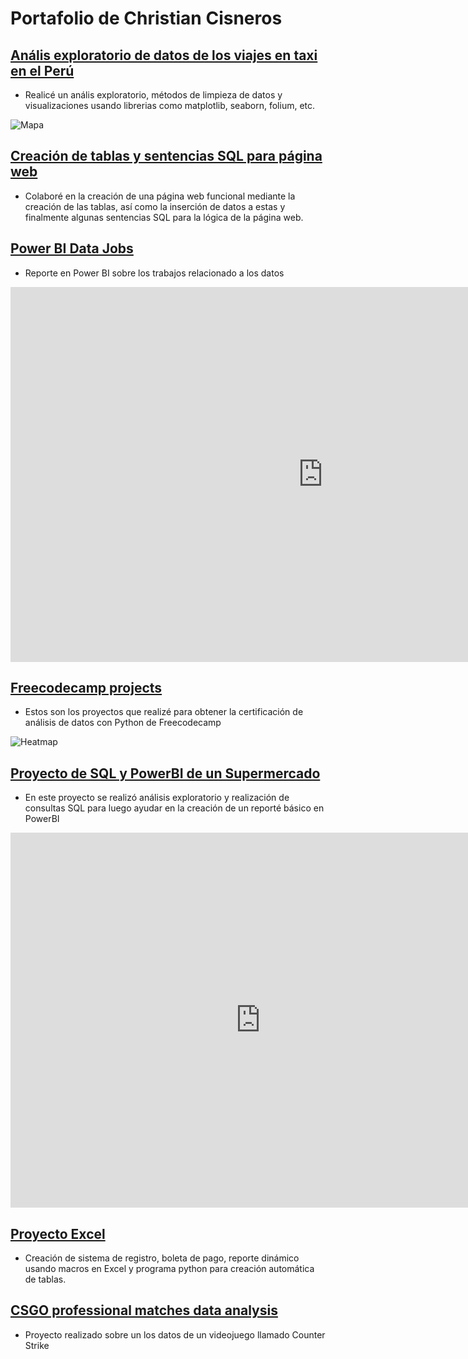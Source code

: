 # Portafolio de Christian Cisneros

## [Anális exploratorio de datos de los viajes en taxi en el Perú](https://github.com/Chros08/UberProject/blob/main/ProyectoUber.ipynb)
* Realicé un anális exploratorio, métodos de limpieza de datos y visualizaciones usando librerias como matplotlib, seaborn, folium, etc.

![Mapa](/portfolio/assets/mapa.JPG)

## [Creación de tablas y sentencias SQL para página web](https://github.com/Chros08/WebApp/tree/master/fiis-dbd211-grupo05-master/pc04/src/main/resources/sql)
* Colaboré en la creación de una página web funcional mediante la creación de las tablas, así como la inserción de datos a estas y finalmente algunas sentencias SQL para la lógica de la página web.

## [Power BI Data Jobs](https://app.powerbi.com/view?r=eyJrIjoiM2FkYzY3ZTItODBkOS00MTIwLWJkNmItNjc3NTE3ZjJmMGE5IiwidCI6IjAyNDliNzI0LTUwMjMtNDc1Yy1hODU0LWEzNTEzMjc0NTFhNiJ9&pageName=ReportSection)
* Reporte en Power BI sobre los trabajos relacionado a los datos
<iframe title="Salaries" width="1000" height="600" src="https://app.powerbi.com/view?r=eyJrIjoiM2FkYzY3ZTItODBkOS00MTIwLWJkNmItNjc3NTE3ZjJmMGE5IiwidCI6IjAyNDliNzI0LTUwMjMtNDc1Yy1hODU0LWEzNTEzMjc0NTFhNiJ9&pageName=ReportSection" frameborder="0" allowFullScreen="true"></iframe>

## [Freecodecamp projects](https://github.com/Chros08/Freecodecamp_projects/blob/main/Freecodecamp/)
* Estos son los proyectos que realizé para obtener la certificación de análisis de datos con Python de Freecodecamp

![Heatmap](/portfolio/assets/heatmap.png)

## [Proyecto de SQL y PowerBI de un Supermercado](https://app.powerbi.com/view?r=eyJrIjoiMGFmMGU0MjktNGEzMC00ZjhhLTlhMGUtZGQzZDNmMDRhNTQ1IiwidCI6IjAyNDliNzI0LTUwMjMtNDc1Yy1hODU0LWEzNTEzMjc0NTFhNiJ9)
* En este proyecto se realizó análisis exploratorio y realización de consultas SQL para luego ayudar en la creación de un reporté básico en PowerBI
<iframe title="Ventas_supermercado - Página 1" width="800" height="600" src="https://app.powerbi.com/view?r=eyJrIjoiMGFmMGU0MjktNGEzMC00ZjhhLTlhMGUtZGQzZDNmMDRhNTQ1IiwidCI6IjAyNDliNzI0LTUwMjMtNDc1Yy1hODU0LWEzNTEzMjc0NTFhNiJ9" frameborder="0" allowFullScreen="true"></iframe>

## [Proyecto Excel](https://github.com/Chros08/ExcelProjects)
* Creación de sistema de registro, boleta de pago, reporte dinámico usando macros en Excel y programa python para creación automática de tablas.

## [CSGO professional matches data analysis](https://github.com/Chros08/ZeroToPandasProject_and_Assignments/tree/main/zerotopandas-csgo-analysis-project-v-34)
* Proyecto realizado sobre un los datos de un videojuego llamado Counter Strike
